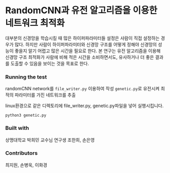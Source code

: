 RandomCNN과 유전 알고리즘을 이용한 네트워크 최적화
=================================================
대부분의 신경망을 학습시킬 때 많은 하이퍼파라미터들 설정은 사람이 직접 설정하는 경우가 많다. 하지만 사람이 하이퍼파라미터와 신경망 구조를 어떻게 정해야 신경망의 성능이 좋을지 알기 어렵고 많은 시간을 필요로 한다. 본 연구는 유전 알고리즘을 이용해 신경망 구조 최적화가 사람에 비해 적은 시간을 소비하면서도, 유사하거나 더 좋은 결과를 도출할 수 있음을 보이는 것을 목표로 한다.


### Running the test
randomCNN network를 `file_writer.py` 이용하여 작성
`genetic.py`로 유전시켜 최적의 파라미터를 가진 네트워크를 추출

linux환경으로 같은 디렉토리에 file_writer.py, genetic.py파일을 넣어 실행시킵니다.
```
python3 genetic.py
```


### Built with
상명대학교 박희민 교수님 연구생
조한희, 손은영

### Contributors
최지원, 손병욱, 이화경
